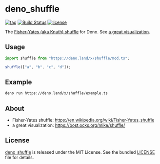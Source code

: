 # deno_shuffle

[![tag](https://img.shields.io/github/release/justjavac/deno_shuffle)](https://github.com/justjavac/deno_shuffle/releases)
[![Build Status](https://github.com/justjavac/deno_shuffle/workflows/ci/badge.svg?branch=master)](https://github.com/justjavac/deno_shuffle/actions)
[![license](https://img.shields.io/github/license/justjavac/deno_shuffle)](https://github.com/justjavac/deno_shuffle/blob/master/LICENSE)

The [Fisher-Yates (aka Knuth) shuffle](https://en.wikipedia.org/wiki/Fisher-Yates_shuffle) for Deno. See [a great visualization](https://bost.ocks.org/mike/shuffle/).

## Usage

```ts
import shuffle from "https://deno.land/x/shuffle/mod.ts";

shuffle(["a", "b", "c", "d"]);
```

## Example

```bash
deno run https://deno.land/x/shuffle/example.ts
```

## About

- Fisher-Yates shuffle: <https://en.wikipedia.org/wiki/Fisher-Yates_shuffle>
- a great visualization: <https://bost.ocks.org/mike/shuffle/>

## License

[deno_shuffle](https://github.com/justjavac/deno_shuffle) is released under the MIT License. See the bundled [LICENSE](./LICENSE) file for details.
